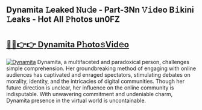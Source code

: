 ## Dynamita 𝙻eaked 𝙽u𝚍e - Part-3Nn 𝚅𝚒deo B𝚒kini 𝙻eaks - Hot All 𝙿hotos un0FZ

# <h2><a href="http://ld6s4a.urlbe.top/?page=Dynamita">🔗🔗👉👉 Dynamita P𝚑oto𝚜Vid𝚎o</a></h2>

[![Dynamita](https://i.imgur.com/eBuTRDB.gif)](http://ld6s4a.urlbe.top/?page=Dynamita)
Dynamita, a multifaceted and paradoxical person, challenges simple comprehension. Her groundbreaking method of engaging with online audiences has captivated and enraged spectators, stimulating debates on morality, identity, and the intricacies of digital communities. Though her future direction is unclear, her influence on the online community is indisputable. With unwavering commitment and undeniable charm, Dynamita presence in the virtual world is uncontainable.
